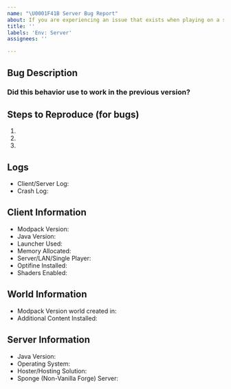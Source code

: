 ```yaml
---
name: "\U0001F41B Server Bug Report"
about: If you are experiencing an issue that exists when playing on a server
title: ''
labels: 'Env: Server'
assignees: ''

---
```


<!--🌟🌟🌟🌟🌟🌟🌟🌟🌟🌟🌟🌟🌟🌟🌟🌟🌟🌟🌟🌟🌟🌟🌟🌟🌟🌟🌟🌟🌟🌟🌟

Thank you for submitting an issue for the relevant topic. Please ensure that you fill in all the required information needed as specified by the template below. Enter text following any "<!-- ✍️\-\-\>" in the template below.

NOTE: If you have other mods installed or you have changed versions; please revert to a clean install and test again with a crash/bug before posting.

🌟🌟🌟🌟🌟🌟🌟🌟🌟🌟🌟🌟🌟🌟🌟🌟🌟🌟🌟🌟🌟🌟🌟🌟🌟🌟🌟🌟🌟🌟🌟🌟🌟-->


## Bug Description
<!-- 📝 A clear and concise description of the problem... -->
<!-- ✍️-->


### Did this behavior use to work in the previous version?
<!-- 📝 Yes, the previous version in which this bug was not present was: ... -->
<!-- ✍️-->


## Steps to Reproduce (for bugs)
<!-- 📝 A youtube video or a set of steps to reproduce... -->
<!-- ✍️-->
1.
2.
3.


## Logs
<!-- 📝
Twitch logs can be found in the installation directory for the Twitch App.  Or click the ... button on SevTech and hit "Open Folder"
ATLauncher logs can be found in the installation directory. Or you can "Open Folder" from the launcher to view the instance.
Then upload the latest/crash logs to PasteBin or Gist. DON'T Upload them to GitHub -->
* Client/Server Log:<!-- ✍️-->
* Crash Log:<!-- ✍️-->


## Client Information
* Modpack Version:<!-- ✍️-->
* Java Version:<!-- ✍️-->
* Launcher Used:<!-- ✍️-->
* Memory Allocated:<!-- ✍️-->
* Server/LAN/Single Player:<!-- ✍️-->
* Optifine Installed:<!-- ✍️-->
* Shaders Enabled:<!-- ✍️-->


## World Information
* Modpack Version world created in:<!-- ✍️-->
* Additional Content Installed:<!-- ✍️-->


## Server Information
* Java Version:<!-- ✍️-->
* Operating System:<!-- ✍️-->
* Hoster/Hosting Solution:<!-- ✍️-->
* Sponge (Non-Vanilla Forge) Server:<!-- ✍️-->
